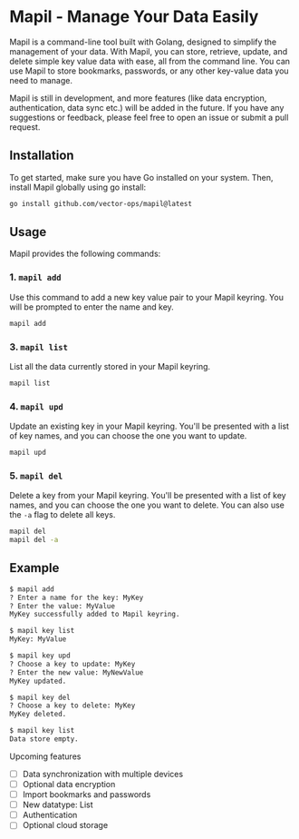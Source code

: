 # Mapil - Manage Your Data Easily

Mapil is a command-line tool built with Golang, designed to simplify the management of your data. With Mapil, you can store, retrieve, update, and delete simple key value data with ease, all from the command line. You can use Mapil to store bookmarks, passwords, or any other key-value data you need to manage.

Mapil is still in development, and more features (like data encryption, authentication, data sync etc.) will be added in the future. If you have any suggestions or feedback, please feel free to open an issue or submit a pull request.

## Installation

To get started, make sure you have Go installed on your system. Then, install Mapil globally using go install:

```bash
go install github.com/vector-ops/mapil@latest
```

## Usage

Mapil provides the following commands:

### 1. `mapil add`

Use this command to add a new key value pair to your Mapil keyring. You will be prompted to enter the name and key.

```bash
mapil add
```

<!-- ### 2. `mapil get`

Retrieve a specific API key from your Mapil keyring. You'll be presented with a list of API key names, and you can choose the one you want to retrieve.

```bash
mapil get
``` -->

### 3. `mapil list`

List all the data currently stored in your Mapil keyring.

```bash
mapil list
```

### 4. `mapil upd`

Update an existing key in your Mapil keyring. You'll be presented with a list of key names, and you can choose the one you want to update.

```bash
mapil upd
```

### 5. `mapil del`

Delete a key from your Mapil keyring. You'll be presented with a list of key names, and you can choose the one you want to delete. You can also use the `-a` flag to delete all keys.

```bash
mapil del
mapil del -a
```

## Example

```bash
$ mapil add
? Enter a name for the key: MyKey
? Enter the value: MyValue
MyKey successfully added to Mapil keyring.

$ mapil key list
MyKey: MyValue

$ mapil key upd
? Choose a key to update: MyKey
? Enter the new value: MyNewValue
MyKey updated.

$ mapil key del
? Choose a key to delete: MyKey
MyKey deleted.

$ mapil key list
Data store empty.
```

Upcoming features

* [ ] Data synchronization with multiple devices 
* [ ] Optional data encryption 
* [ ] Import bookmarks and passwords
* [ ] New datatype: List
* [ ] Authentication
* [ ] Optional cloud storage
